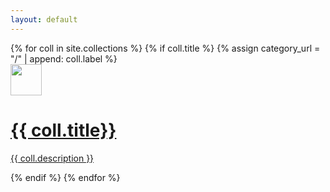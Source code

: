 ```yaml
---
layout: default
---
```

 
<!--<h1 class="categories-title">Categories</h1>-->

<!--<div id="test1">500 px</div>
<div id="test2">1 in</div>
<div id="test3">1 cm</div>-->


<div>
  {% for coll in site.collections %}
    {% if coll.title %}
        {% assign category_url = "/" | append: coll.label %}
          <a class="collection-box-link" href="{{ category_url | relative_url }}">
        <div class="collection-box">
            <div class="collection-box-heading">
              <img src="{{ coll.image | relative_url }}" height="50px">
              <h1>{{ coll.title}}</h1>
            </div>
            <p>{{ coll.description }}</p>
        </div>
          </a>
    {% endif %}
  {% endfor %}
</div>
